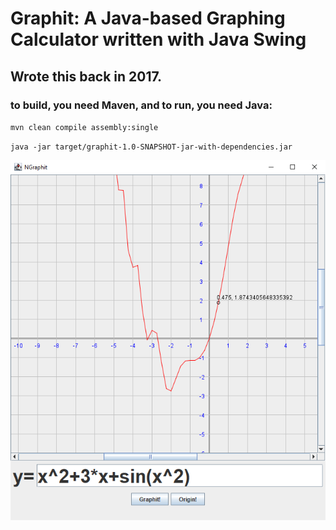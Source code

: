 # Graphit: A Java-based Graphing Calculator written with Java Swing

## Wrote this back in 2017.

### to build, you need Maven, and to run, you need Java:

`mvn clean compile assembly:single`

`java -jar target/graphit-1.0-SNAPSHOT-jar-with-dependencies.jar`

![Graphit App](screenshots/readme_screenshot.png "Graphit")